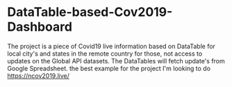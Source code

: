 # DataTable-based-Cov2019-Dashboard
The project is a piece of Covid19 live information based on DataTable for local city's and states in the remote country for those, not access to updates on the Global API datasets.    The DataTables will fetch update's from Google Spreadsheet. the best example for the project I'm looking to do https://ncov2019.live/
